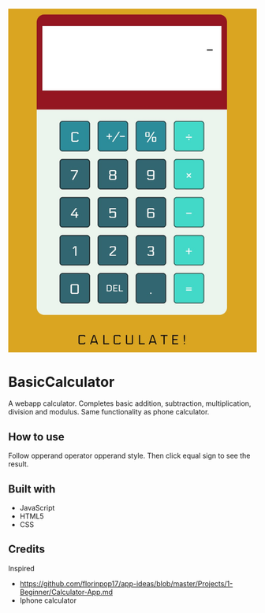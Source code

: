 ![Visuals of calculator](https://github.com/xvxvdee/BasicCalculator/blob/master/calculatorVisuals.jpg)

# BasicCalculator
A webapp calculator. Completes basic addition, subtraction, multiplication, division and modulus. Same functionality as phone calculator.

## How to use
Follow opperand operator opperand style. Then click equal sign to see the result.

## Built with
 - JavaScript
 - HTML5 
 - CSS
 
 ## Credits
 Inspired 
 - https://github.com/florinpop17/app-ideas/blob/master/Projects/1-Beginner/Calculator-App.md
 - Iphone calculator
